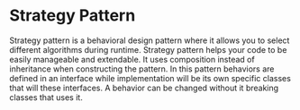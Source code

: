 # Strategy Pattern

Strategy pattern is a behavioral design pattern where it allows you to select different algorithms during runtime. Strategy pattern helps your code to be easily manageable and extendable. It uses composition instead of inheritance when constructing the pattern. In this pattern behaviors are defined in an interface while implementation will be its own specific classes that will these interfaces. A behavior can be changed without it breaking classes that uses it.
